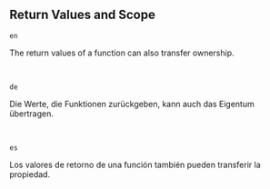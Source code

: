 ## Return Values and Scope

`en`

The return values of a function can also transfer ownership.

<br />

`de`

Die Werte, die Funktionen zurückgeben, kann auch das Eigentum übertragen.

<br />

`es`

Los valores de retorno de una función también pueden transferir la propiedad.
